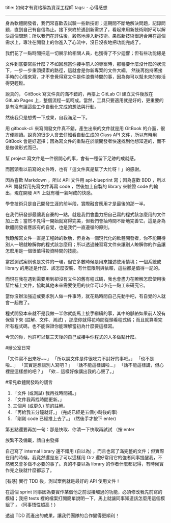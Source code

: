 title: 如何才有資格稱為資深工程師
tags: 
    - 心得感想

---

身為軟體開發者，我們常喜歡去試驗一些新技術；這期間不斷地解決問題，記錄問題，直到自己有自信為止。接下來終於遇到新需求了，看起來用新技術剛好可以解決這個問題；所以我們在評估後，毅然地導入新技術。果然新技術很適合用在這個需求上，專注在開發上的你進入了心流中，沒日沒夜地把功能完成了。

我們花了一點時間把這一切展示給相關人員，也獲得了不少迴響；但有些功能總是



文件到底要寫些什麼？不如回想當你接手前人的專案時，那種要什麼沒什麼的狀況下，一步一步重頭摸索的路徑，這就會是你新專案的文件大綱。
然後再抱持著接手時的心情來寫，才不會覺得寫文件是件浪費時間的事，因為你可以幫未來的你活得更輕鬆。



說真的， GitBook 寫文件真的滿不錯的，再搭上 GitLab CI 建立文件後放在 GitLab Pages 上，整個流程一氣呵成。當然，工具只要適用就是好的，更重要的是有沒有讓這些工作自動化完成的想法與行動。

然後我只是想秀一下成果，自我滿足一下。

用 gitbook-cli 來寫開發文件真不錯，產生出來的文件就是用 GitBook 的介面，很方便閱讀。說真的很少人會去仔細看自動生成的 Class API 文件，所以有時用 GitBook 會是好選擇；因為寫文件的重點在於讓開發者快速找到他想知道的，而不是做做形式而已。


幫 project 寫文件是一件很開心的事，會有一種留下足跡的成就感。

而回頭看以前寫的文件時，也有「這文件真是幫了大忙呀！」的感謝。

因為喜歡 Markdown ，所以 API 文件用 api-blueprint 寫；因為喜歡 BDD ，所以 API 開發採用先寫文件再寫 code ，然後加上自製的 library 來驗證 code 的輸出，現在開發 API 上就有種一氣呵成的快感。

學會技術只是自己開發生涯的前半段，實際融會應用才是最後的那一半。



在我們研發部最讓我自豪的一點，就是我們會盡力把自己寫的程式該怎麼用的文件加上去；當然不見得一開始就寫得完美，但我們會抽時間不斷地完善它。這是身為軟體開發者應該有的自覺，也是我們一直遵循的原則。

我瞭解寫文件一直是工程師的軟肋，但身為一個現代化的軟體開發者，你不能期待別人一眼就瞭解你的程式該怎麼用；所以透過練習寫文件來讓別人瞭解你的作品讓怎麼用是一個很值得投資時間的技能。

當然測試案例也是文件的一環，但它多數時候是用來描述使用情境；一個系統或 library 的用途是什麼、該怎麼安裝、有什麼限制與依賴，這些都是值得一記的。

而現在我在遇到需要用到卻沒有文件的舊有程式碼，我也會盡力在瞭解怎麼使用後幫忙補上文件，協助其他未來需要使用的伙伴可以少花一點工來研究它。

當你沒辦法強迫或要求別人做一件事時，就花點時間自己先動手吧，有自覺的人就會一起做了。



程式開發本來就不是我做一半你就能馬上接手繼續的事，其中的脈絡如果前人沒有保留下來 (註解、文件、測試) ，那麼你就得花時間從頭看程式碼；而且就算看完所有程式碼，也不能保證你能理解當初為什麼要這樣寫。

今天的你，也許可以幫三天後的自己或接手你程式的人多做點什麼。



#辦公室日常

「文件寫不出來呀~~」
「所以說文件是件很吃力不討好的事吧。」
「也不是啦...」
「其實是想讓別人寫吧？」
「話不能這樣講啦...」
「話不能這樣講，但心裡是這樣想的吧？」
「欸... 這樣好像講出我的心聲了。」


#常見軟體開發時的謊言

1. 「文件 (或測試) 我再找時間補。」
2. 「文件我再找時間更新。」
3. 三個月 (或更久) 前的註解。
4. 「再給我五分鐘就好。」 (完成已經是五個小時後的事)
5. 「剛剛 code 已經推上去了。」 (然後手才按下 enter)

第五點還要再加一句：那是快取、你清一下快取再試試 （按 enter

族繁不及備載，請自由發揮


自己寫了 internal library 還不錯用 (自以為) ，而且也寫了滿完整的文件；但實際在用的時候，我竟然還是忘了可以這樣用 Orz
還好常用它的強者同事提醒我，不然我又會多做不必要的事了。真的不要以為 library 的作者什麼都記得，有時候實作完之後就什麼都忘了。



[有感] 實行 TDD 後，測試案例就是最好的 API 使用文件！

在這個 sprint 同事因為要實作某個他之前沒接觸過的功能，必須修改我先前寫的模組；我把 tests 裡的檔案打開簡單說明一下，馬上就讓同事知道該怎麼用這個模組了 。 (同事悟性超高！)

透過 TDD 而產出的成果，讓我們團隊的合作變得更順利！